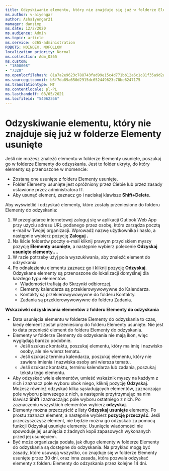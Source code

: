```yaml
---
title: Odzyskiwanie elementu, który nie znajduje się już w folderze Elementy usunięte
ms.author: v-aiyengar
author: AshaIyengar21
manager: dansimp
ms.date: 12/2/2020
ms.audience: Admin
ms.topic: article
ms.service: o365-administration
ROBOTS: NOINDEX, NOFOLLOW
localization_priority: Normal
ms.collection: Adm_O365
ms.custom:
- "1800008"
- "7320"
ms.openlocfilehash: 81a7a2e9623c788743fad99e15c4d771bb12a6c1c81f35a9d2a6a0729ecf8db7
ms.sourcegitcommit: b5f7da89a650d2915dc652449623c78be6247175
ms.translationtype: MT
ms.contentlocale: pl-PL
ms.lasthandoff: 08/05/2021
ms.locfileid: "54062366"
---
```

# <a name="recover-an-item-thats-no-longer-in-your-deleted-items-folder"></a>Odzyskiwanie elementu, który nie znajduje się już w folderze Elementy usunięte

Jeśli nie możesz znaleźć elementu w folderze Elementy usunięte, poszukaj go w folderze Elementy do odzyskania. Jest to folder ukryty, do który elementy są przenoszone w momencie:
- Zostaną one usunięte z folderu Elementy usunięte.
- Folder Elementy usunięte jest opróżniony przez Ciebie lub przez zasady ustawione przez administratora IT.
- Aby usunąć element, zaznacz go i naciskaj klawisze **Shift+Delete.**

Aby wyświetlić i odzyskać elementy, które zostały przeniesione do folderu Elementy do odzyskania:
1. W przeglądarce internetowej zaloguj się w aplikacji Outlook Web App przy użyciu adresu URL podanego przez osobę, która zarządza pocztą e-mail w Twojej organizacji. Wprowadź nazwę użytkownika i hasło, a następnie wybierz pozycję **Zaloguj .**
1. Na liście folderów poczty e-mail kliknij prawym przyciskiem myszy pozycję **Elementy usunięte**, a następnie wybierz polecenie **Odzyskaj usunięte elementy...**.
1. W razie potrzeby użyj pola wyszukiwania, aby znaleźć element do odzyskania.
1. Po odnalezieniu elementu zaznacz go i kliknij pozycję **Odzyskaj**.
   Odzyskane elementy są przenoszone do lokalizacji domyślnej dla każdego typu elementów.
    - Wiadomości trafiają do Skrzynki odbiorczej.
    - Elementy kalendarza są przekierowywowywne do Kalendarza.
    - Kontakty są przekierowywowywne do folderu Kontakty.
    - Zadania są przekierowywowywne do folderu Zadania.

**Wskazówki odzyskiwania elementów z folderu Elementy do odzyskania**

- Data usunięcia elementu w folderze Elementy do odzyskania to czas, kiedy element został przeniesiony do folderu Elementy usunięte. Nie jest to data przenieść element do folderu Elementy do odzyskania.
- Elementy w folderze Elementy do odzyskania nie mają ikon, więc wyglądają bardzo podobnie.
    - Jeśli szukasz kontaktu, poszukaj elementu, który ma imię i nazwisko osoby, ale nie wiersz tematu.
    - Jeśli szukasz terminu kalendarza, poszukaj elementu, który nie zawiera imienia i nazwiska osoby ani wiersza tematu.
    - Jeśli szukasz kontaktu, terminu kalendarza lub zadania, poszukaj tekstu tego elementu.
- Aby odzyskać wiele elementów, umieść wskaźnik myszy na każdym z nich i zaznacz pole wyboru obok niego, kliknij pozycję **Odzyskaj**. Możesz również odzyskać kilka sąsiadujących elementów, zaznaczając pole wyboru pierwszego z nich, a następnie przytrzymując na nim klawisz **Shift** i zaznaczając pole wyboru ostatniego z nich. Po zaznaczeniu wszystkich elementów wybierz **odzyskaj**.
- Elementy można przeczyścić z listy **Odzyskaj usunięte** elementy. Po prostu zaznacz element, a następnie wybierz **pozycję przeczyść**. Jeśli przeczyszczysz element, nie będzie można go odzyskać za pomocą funkcji Odzyskaj usunięte elementy. Usunięcie wiadomości nie spowoduje jej usunięcia z żadnych kopii zapasowych wykonanych przed jej usunięciem.
- Być może organizacja podała, jak długo elementy w folderze Elementy do odzyskania są dostępne do odzyskania. Na przykład mogą być zasady, które usuwają wszystko, co znajduje się w folderze Elementy usunięte przez 30 dni, oraz inna zasada, która pozwala odzyskać elementy z folderu Elementy do odzyskania przez kolejne 14 dni.
